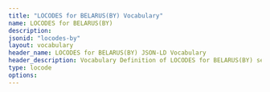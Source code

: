 ```yaml
---
title: "LOCODES for BELARUS(BY) Vocabulary"
name: LOCODES for BELARUS(BY) 
description: 
jsonid: "locodes-by"
layout: vocabulary
header_name: LOCODES for BELARUS(BY) JSON-LD Vocabulary
header_description: Vocabulary Definition of LOCODES for BELARUS(BY) semantics in HTML format. JSON-LD format is available at [locodes-by.jsonld](/vocabulary/locodes-by.jsonld)
type: locode
options:
---
```

